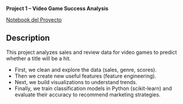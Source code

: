 **Project 1 – Video Game Success Analysis**

[Notebook del Proyecto]([[https://cnt-2d698ce2-28c1-4eea-98f6-283c8dba0d85.containerhub.tripleten-services.com/notebooks/c9422a73-b3ae-49fc-a64f-3d6d61cab188.ipynb](https://github.com/AndresHernandez1996/project_1_TT/blob/main/c9422a73-b3ae-49fc-a64f-3d6d61cab188.ipynb)](https://github.com/AndresHernandez1996/project_1_TT/blob/main/c9422a73-b3ae-49fc-a64f-3d6d61cab188.ipynb))

## Description

This project analyzes sales and review data for video games to predict whether a title will be a hit.  
- First, we clean and explore the data (sales, genre, scores).  
- Then we create new useful features (feature engineering).  
- Next, we build visualizations to understand trends.  
- Finally, we train classification models in Python (scikit-learn) and evaluate their accuracy to recommend marketing strategies.  








